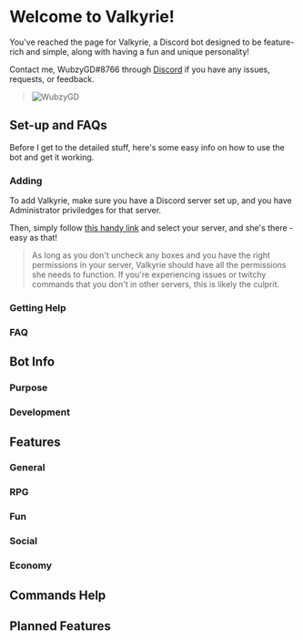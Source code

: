 # Welcome to Valkyrie!

You've reached the page for Valkyrie, a Discord bot designed to be feature-rich and simple, along with having a fun and unique personality!

Contact me, WubzyGD#8766 through [Discord](https://discord.com) if you have any issues, requests, or feedback.

> ![WubzyGD](https://cdn.discordapp.com/avatars/330547934951112705/a_a6ecc58ac7857063425a0f2e614a3cc3.webp?size=64)

## Set-up and FAQs

Before I get to the detailed stuff, here's some easy info on how to use the bot and get it working. 

### Adding

To add Valkyrie, make sure you have a Discord server set up, and you have Administrator priviledges for that server.

Then, simply follow [this handy link]() and select your server, and she's there - easy as that!

> As long as you don't uncheck any boxes and you have the right permissions in your server, Valkyrie should have all the permissions she needs to function. If you're experiencing issues or twitchy commands that you don't in other servers, this is likely the culprit.

### Getting Help

### FAQ

## Bot Info

### Purpose

### Development

## Features

### General

### RPG

### Fun

### Social

### Economy

## Commands Help

## Planned Features
